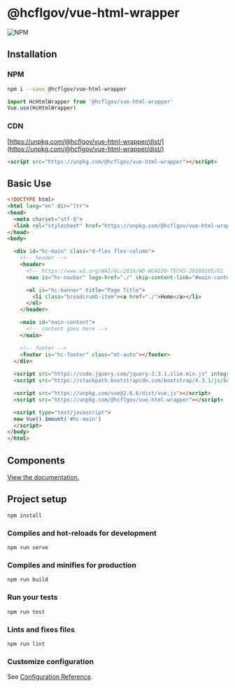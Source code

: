 # @hcflgov/vue-html-wrapper

![NPM](https://img.shields.io/npm/v/@hcflgov/vue-html-wrapper.svg)

## Installation

### NPM

```bash
npm i --save @hcflgov/vue-html-wrapper
```

```js
import HcHtmlWrapper from '@hcflgov/vue-html-wrapper'
Vue.use(HcHtmlWrapper)
```

### CDN

[https://unpkg.com/@hcflgov/vue-html-wrapper/dist/](https://unpkg.com/@hcflgov/vue-html-wrapper/dist/)

```html
<script src="https://unpkg.com/@hcflgov/vue-html-wrapper"></script>
```

## Basic Use

```html
<!DOCTYPE html>
<html lang="en" dir="ltr">
<head>
  <meta charset="utf-8">
  <link rel="stylesheet" href="https://unpkg.com/@hcflgov/vue-html-wrapper/dist/HcHtmlWrapper.css">
</head>
<body>

  <div id="hc-main" class="d-flex flex-column">
    <!-- header -->
    <header>
      <!-- https://www.w3.org/WAI/GL/2016/WD-WCAG20-TECHS-20160105/G1 -->
      <nav is="hc-navbar" logo-href="./" skip-content-link="#main-content" class="v-card"></nav>

      <ol is="hc-banner" title="Page Title">
        <li class="breadcrumb-item"><a href="./">Home</a></li>
      </ol>
    </header>

    <main id="main-content">
      <!-- content goes here -->
    </main>

    <!-- footer -->
    <footer is="hc-footer" class="mt-auto"></footer>
  </div>
  
  <script src="https://code.jquery.com/jquery-3.3.1.slim.min.js" integrity="sha384-q8i/X+965DzO0rT7abK41JStQIAqVgRVzpbzo5smXKp4YfRvH+8abtTE1Pi6jizo" crossorigin="anonymous"></script>
  <script src="https://stackpath.bootstrapcdn.com/bootstrap/4.3.1/js/bootstrap.min.js" integrity="sha384-JjSmVgyd0p3pXB1rRibZUAYoIIy6OrQ6VrjIEaFf/nJGzIxFDsf4x0xIM+B07jRM" crossorigin="anonymous"></script>

  <script src="https://unpkg.com/vue@2.6.6/dist/vue.js"></script>
  <script src="https://unpkg.com/@hcflgov/vue-html-wrapper"></script>

  <script type="text/javascript">
  new Vue().$mount('#hc-main')
  </script>
</body>
</html>
```

## Components

[View the documentation.](https://commbocc.github.io/hcflgov-vue-html-wrapper/docs/)

## Project setup
```
npm install
```

### Compiles and hot-reloads for development
```
npm run serve
```

### Compiles and minifies for production
```
npm run build
```

### Run your tests
```
npm run test
```

### Lints and fixes files
```
npm run lint
```

### Customize configuration
See [Configuration Reference](https://cli.vuejs.org/config/).
